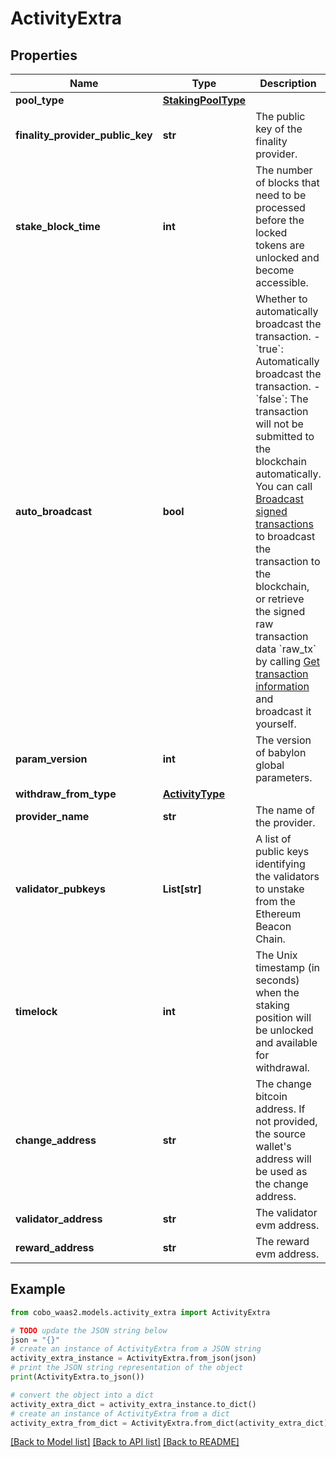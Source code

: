 # ActivityExtra


## Properties

Name | Type | Description | Notes
------------ | ------------- | ------------- | -------------
**pool_type** | [**StakingPoolType**](StakingPoolType.md) |  | 
**finality_provider_public_key** | **str** | The public key of the finality provider. | [optional] 
**stake_block_time** | **int** | The number of blocks that need to be processed before the locked tokens are unlocked and become accessible. | [optional] 
**auto_broadcast** | **bool** | Whether to automatically broadcast the transaction.  - &#x60;true&#x60;: Automatically broadcast the transaction. - &#x60;false&#x60;: The transaction will not be submitted to the blockchain automatically. You can call [Broadcast signed transactions](/v2/api-references/transactions/broadcast-signed-transactions) to broadcast the transaction to the blockchain, or retrieve the signed raw transaction data &#x60;raw_tx&#x60; by calling [Get transaction information](/v2/api-references/transactions/get-transaction-information) and broadcast it yourself.  | [optional] 
**param_version** | **int** | The version of babylon global parameters. | [optional] 
**withdraw_from_type** | [**ActivityType**](ActivityType.md) |  | [optional] 
**provider_name** | **str** | The name of the provider. | [optional] 
**validator_pubkeys** | **List[str]** | A list of public keys identifying the validators to unstake from the Ethereum Beacon Chain. | [optional] 
**timelock** | **int** | The Unix timestamp (in seconds) when the staking position will be unlocked and available for withdrawal. | [optional] 
**change_address** | **str** | The change bitcoin address. If not provided, the source wallet&#39;s address will be used as the change address. | [optional] 
**validator_address** | **str** | The validator evm address. | [optional] 
**reward_address** | **str** | The reward evm address. | [optional] 

## Example

```python
from cobo_waas2.models.activity_extra import ActivityExtra

# TODO update the JSON string below
json = "{}"
# create an instance of ActivityExtra from a JSON string
activity_extra_instance = ActivityExtra.from_json(json)
# print the JSON string representation of the object
print(ActivityExtra.to_json())

# convert the object into a dict
activity_extra_dict = activity_extra_instance.to_dict()
# create an instance of ActivityExtra from a dict
activity_extra_from_dict = ActivityExtra.from_dict(activity_extra_dict)
```
[[Back to Model list]](../README.md#documentation-for-models) [[Back to API list]](../README.md#documentation-for-api-endpoints) [[Back to README]](../README.md)


